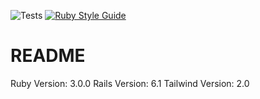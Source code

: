 ![Tests](https://github.com/aamdani/innovative_form_builder/workflows/Tests/badge.svg) [![Ruby Style Guide](https://img.shields.io/badge/code_style-standard-brightgreen.svg)](https://github.com/testdouble/standard)

# README

Ruby Version: 3.0.0
Rails Version: 6.1
Tailwind Version: 2.0
